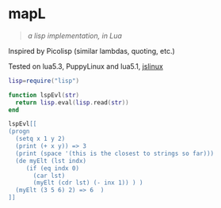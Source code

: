 # mapL

> *a lisp implementation, in Lua*

  Inspired by Picolisp (similar lambdas, quoting, etc.)

Tested on lua5.3, PuppyLinux
 and lua5.1, [jslinux](https://bellard.org/jslinux/vm.html?url=alpine-x86.cfg&mem=192)

```lua
lisp=require("lisp")

function lspEvl(str)
  return lisp.eval(lisp.read(str))
end

lspEvl[[
(progn
  (setq x 1 y 2)
  (print (+ x y)) => 3
  (print (space '(this is the closest to strings so far)))
  (de myElt (lst indx)
     (if (eq indx 0)
       (car lst)
       (myElt (cdr lst) (- inx 1)) ) )
  (myElt (3 5 6) 2) => 6  )
]]

```


